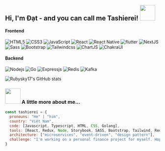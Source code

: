 <h2> Hi, I'm Đạt - and you can call me Tashierei! <img src="https://media.giphy.com/media/mGcNjsfWAjY5AEZNw6/giphy.gif" width="50"></h2>


#### Frontend
![HTML5](https://img.shields.io/badge/-HTML5-%23E44D27?style=flat-square&logo=html5&logoColor=ffffff)
![CSS3](https://img.shields.io/badge/-CSS3-%231572B6?style=flat-square&logo=css3)
![JavaScript](https://img.shields.io/badge/-JavaScript-%23F7DF1C?style=flat-square&logo=javascript&logoColor=000000&labelColor=%23F7DF1C&color=%23FFCE5A)
![React](https://img.shields.io/badge/-React-%23282C34?style=flat-square&logo=react)
![React Native](https://img.shields.io/badge/-ReactNative-%23282C34?style=flat-square&logo=react)
![flutter](https://img.shields.io/badge/-Flutter-%2302599c?style=flat-square&logo=flutter&logoColor=60c9f9)
![NextJS](https://img.shields.io/badge/-NextJS-black?style=flat-square&logo=nextdotjs&logoColor=ffffff)
![Sass](https://img.shields.io/badge/-Sass-%23CC6699?style=flat-square&logo=sass&logoColor=ffffff)
![Bootstrap](https://img.shields.io/badge/-Bootstrap5-%235E2BA7?style=flat-square&logo=bootstrap&logoColor=ffffff)
![Tailwindcss](https://img.shields.io/badge/-TailwindCSS-%23FFFFFF?style=flat-square&logo=tailwindcss&logoColor=37bcf8)
![ChartJS](https://img.shields.io/badge/-ChartJS-%23FFFFFF?style=flat-square&logo=chartdotjs&logoColor=ff6283)
![ChakraUI](https://img.shields.io/badge/-ChakraUI-%23FFFFFF?style=flat-square&logo=chakraui&logoColor=46c7be)

#### Backend
![Nodejs](https://img.shields.io/badge/-Nodejs-black?style=flat-square&logo=Node.js)
![Go](https://img.shields.io/badge/-Golang-black?style=flat-square&logo=go)
![Expressjs](https://img.shields.io/badge/-ExpressJS-black?style=flat-square&logo=express)
![Redis](https://img.shields.io/badge/-Redis-black?style=flat-square&logo=redis)
![Kafka](https://img.shields.io/badge/-ApacheKafka-black?style=flat-square&logo=apachekafka)

![Rubysky17's GitHub stats](https://github-readme-stats.vercel.app/api?username=rubysky17&show_icons=true)

### <img src="https://media.giphy.com/media/VgCDAzcKvsR6OM0uWg/giphy.gif" width="50"> A little more about me...  

```javascript
const tashierei = {
  pronouns: "He" | "him",
  country: "Việt Nam",
  code: [Javascript, Typescript, HTML, CSS, Golang],
  tools: [React, Redux, Node, Storybook, SASS, Bootstrap, Tailwind, Redis, MongoDB, Docker],
  architecture: ["microservices", "event-driven", "design pattern"],
  challenge: "I'm working on a personal finance project for myself. Hopefully, I can successfully accomplish it this year."
}
```
